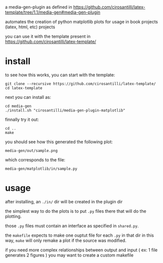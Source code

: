 a media-gen-plugin as defined in https://github.com/cirosantilli/latex-template/tree/1.1/media-gen#media-gen-plugin

automates the creation of python matplotlib plots for usage in book projects (latex, html, etc) projects

you can use it with the template present in https://github.com/cirosantilli/latex-template/

# install

to see how this works, you can start with the template:

    git clone --recursive https://github.com/cirosantilli/latex-template/
    cd latex-template

next you can install as:

    cd media-gen
    ./install.sh "cirosantilli/media-gen-plugin-matplotlib"

finnally try it out:

    cd ..
    make

you should see how this generated the following plot:

    media-gen/out/sample.png

which corresponds to the file:

    media-gen/matplotlib/in/sample.py

# usage

after installing, an `./in/` dir will be created in the plugin dir

the simplest way to do the plots is to put `.py` files there that will do the plotting.

those `.py` files must contain an interface as specified in `shared.py`.

the `makefile` expects to make one ouptut file for each `.py` in that dir
in this way, `make` will only remake a plot if the source was modified.

if you need more complex relationships between output and input ( ex: 1 file generates 2 figures )
you may want to create a custom makefile
